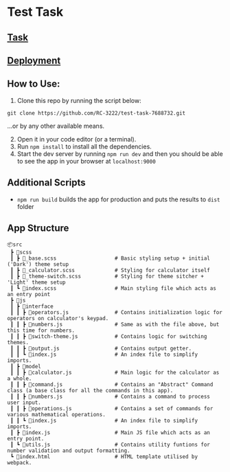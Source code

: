 # Test Task

## [Task](https://drive.google.com/file/d/1BK2W8VEwzz0lg1_eyy294QCO5tpdJ8Hm/view?usp=sharing)
## [Deployment](https://rc-3222.github.io/built-test-task-7688732/)

## How to Use:

1. Clone this repo by running the script below:

```
git clone https://github.com/RC-3222/test-task-7688732.git
```
...or by any other available means.

2. Open it in your code editor (or a terminal).
3. Run `npm install` to install all the dependencies.
4. Start the dev server by running `npm run dev` and then you should be able to see the app in your browser at `localhost:9000`


## Additional Scripts

- `npm run build` builds the app for production and puts the results to `dist` folder

## App Structure

```
📦src                               
 ┣ 📂scss                           
 ┃ ┣ 📜_base.scss                   # Basic styling setup + initial ('Dark') theme setup
 ┃ ┣ 📜_calculator.scss             # Styling for calculator itself
 ┃ ┣ 📜_theme-switch.scss           # Styling for theme sitcher + 'Light' theme setup
 ┃ ┗ 📜index.scss                   # Main styling file which acts as an entry point
 ┣ 📂js                             
 ┃ ┣ 📂interface                 
 ┃ ┃ ┣ 📜operators.js               # Contains initialization logic for operators on calculator's keypad. 
 ┃ ┃ ┣ 📜numbers.js                 # Same as with the file above, but this time for numbers. 
 ┃ ┃ ┣ 📜switch-theme.js            # Contains logic for switching themes. 
 ┃ ┃ ┣ 📜output.js                  # Contains output getter.
 ┃ ┃ ┗ 📜index.js                   # An index file to simplify imports.
 ┃ ┣ 📂model                     
 ┃ ┃ ┣ 📜calculator.js              # Main logic for the calculator as a whole.
 ┃ ┃ ┣ 📜command.js                 # Contains an "Abstract" Command class (a base class for all the commands in this app). 
 ┃ ┃ ┣ 📜numbers.js                 # Contains a command to process user input. 
 ┃ ┃ ┣ 📜operations.js              # Contains a set of commands for various mathematical operations.
 ┃ ┃ ┗ 📜index.js                   # An index file to simplify imports.
 ┃ ┣ 📜index.js                     # Main JS file which acts as an entry point.
 ┃ ┗ 📜utils.js                     # Contains utility funtions for number validation and output formatting.
 ┗ 📜index.html                     # HTML template utilised by webpack.
```
